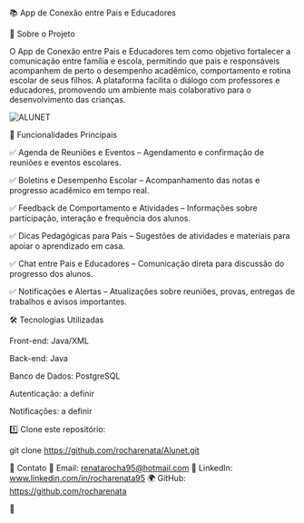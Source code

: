 📚 App de Conexão entre Pais e Educadores

📖 Sobre o Projeto

O App de Conexão entre Pais e Educadores tem como objetivo fortalecer a comunicação entre família e escola, permitindo que pais e responsáveis acompanhem de perto o desempenho acadêmico, comportamento e rotina escolar de seus filhos. A plataforma facilita o diálogo com professores e educadores, promovendo um ambiente mais colaborativo para o desenvolvimento das crianças.

![ALUNET](https://github.com/user-attachments/assets/b26c5b67-3d5e-4b38-97ea-d0beb4e079b1)



🚀 Funcionalidades Principais

✅ Agenda de Reuniões e Eventos – Agendamento e confirmação de reuniões e eventos escolares.

✅ Boletins e Desempenho Escolar – Acompanhamento das notas e progresso acadêmico em tempo real.

✅ Feedback de Comportamento e Atividades – Informações sobre participação, interação e frequência dos alunos.

✅ Dicas Pedagógicas para Pais – Sugestões de atividades e materiais para apoiar o aprendizado em casa.

✅ Chat entre Pais e Educadores – Comunicação direta para discussão do progresso dos alunos.

✅ Notificações e Alertas – Atualizações sobre reuniões, provas, entregas de trabalhos e avisos importantes.


🛠️ Tecnologias Utilizadas

Front-end: Java/XML

Back-end: Java

Banco de Dados:  PostgreSQL

Autenticação: a definir

Notificações: a definir


1️⃣ Clone este repositório:

git clone https://github.com/rocharenata/Alunet.git


📩 Contato
📧 Email: renatarocha95@hotmail.com
🔗 LinkedIn: www.linkedin.com/in/rocharenata95
🌍 GitHub: https://github.com/rocharenata

 🚀
